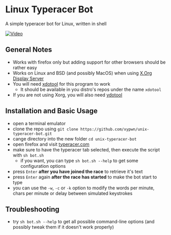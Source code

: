 # Linux Typeracer Bot
A simple typeracer bot for Linux, written in shell

[![Video](https://i.imgur.com/icj1mHj.png)](https://i.imgur.com/viohEQ2.mp4)
## General Notes
* Works with firefox only but adding support for other browsers should be rather easy
* Works on Linux and BSD (and possibly MacOS) when using [X.Org Display Server](https://www.x.org)
* You will need [xdotool](https://github.com/jordansissel/xdotool) for this program to work
  * It should be available in you distro's repos under the name `xdotool`
* If you are not using Xorg, you will also need [ydotool](https://github.com/ReimuNotMoe/ydotool)
## Installation and Basic Usage
* open a terminal emulator
* clone the repo using `git clone https://github.com/xypwn/unix-typeracer-bot.git`
* cange directory into the new folder `cd unix-typeracer-bot`
* open firefox and visit [typeracer.com](https://play.typeracer.com)
* make sure to have the typeracer tab selected, then execute the script with `sh bot.sh`
  * if you want, you can type `sh bot.sh --help` to get some configuration options
* press `Enter` **after you have joined the race** to retrieve it's text
* press `Enter` again **after the race has started** to make the bot start to type
* you can use the `-w`, `-c` or `-k` option to modify the words per minute, chars per minute or delay between simulated keystrokes
## Troubleshooting
* try `sh bot.sh --help` to get all possible command-line options (and possibly tweak them if it doesn't work properly)
